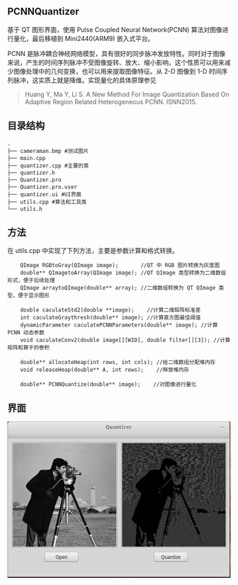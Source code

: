 ## PCNNQuantizer
基于 QT 图形界面，使用 Pulse Coupled Neural Network(PCNN) 算法对图像进行量化，最后移植到 Mini2440(ARM9) 嵌入式平台。

PCNN 是脉冲耦合神经网络模型，具有很好的同步脉冲发放特性。同时对于图像来说，产生的时间序列脉冲不受图像旋转、放大、缩小影响，这个性质可以用来减少图像处理中的几何变换，也可以用来提取图像特征。从 2-D 图像到 1-D 时间序列脉冲，这实质上就是降维。实现量化的具体原理参见

> Huang Y, Ma Y, Li S. A New Method For Image Quantization Based On Adaptive Region Related Heterogeneous PCNN. ISNN2015.

## 目录结构

```
.
├── cameraman.bmp #测试图片
├── main.cpp 
├── quantizer.cpp #主要的类
├── quantizer.h
├── Quantizer.pro
├── Quantizer.pro.user
├── quantizer.ui #UI界面
├── utils.cpp #算法和工具类
└── utils.h
```

## 方法

在 utils.cpp 中实现了下列方法，主要是参数计算和格式转换。

```
    QImage RGBtoGray(QImage image);       //QT 中 RGB 图片转换为灰度图
    double** QImagetoArray(QImage image); //QT QImage 类型转换为二维数组形式，便于后续处理
    QImage arraytoQImage(double** array); //二维数组转换为 QT QImage 类型，便于显示图形

    double caculateStd2(double **image);    //计算二维矩阵标准差
    int caculateGraythresh(double** image); //计算直方图最佳阈值
    dynamicParameter caculatePCNNParameters(double** image); //计算 PCNN 动态参数
    void caculateConv2(double image[][WID], double filter[][3]); //计算矩阵和算子的卷积

    double** allocateHeap(int rows, int cols); //给二维数组分配堆内存
    void releaseHeap(double** A, int rows);    //释放堆内存
 
    double** PCNNQuantize(double** image);    //对图像进行量化
```

## 界面

![](./quantizer.png)
